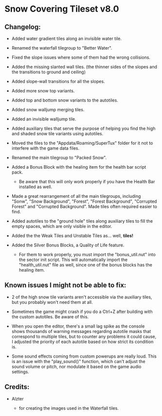 # Snow Covering Tileset v8.0

## Changelog:

* Added water gradient tiles along an invisible water tile.

* Renamed the waterfall tilegroup to "Better Water".

* Fixed the slope issues where some of them had the wrong collisions.

* Added the missing slanted wall tiles. (the thinner sides of the slopes and the transitions to ground and ceiling)

* Added slope-wall transitions for all the slopes.

* Added more snow top variants.

* Added top and bottom snow variants to the autotiles.

* Added snow walljump merging tiles.

* Added an invisible walljump tile.

* Added auxiliary tiles that serve the purpose of helping you find the high and shaded snow tile variants using autotiles.

* Moved the files to the "Appdata/Roaming/SuperTux" folder for it not to interfere with the game data files.

* Renamed the main tilegroup to "Packed Snow".

* Added a Bonus Block with the healing item for the health bar script pack.  
  - Be aware that this will only work properly if you have the Health Bar installed as well.

* Made a great rearrangement of all the main tilegroups, including "Sonw", "Snow Background", "Forest", "Forest Background", "Corrupted Forest" and "Corrupted Background". Made tiles often required easier to find.

* Added autotiles to the "ground hole" tiles along auxiliary tiles to fill the empty spaces, which are only visible in the editor.

* Added the the Weak Tiles and Unstable Tiles as... well, **tiles!**

* Added the Silver Bonus Blocks, a Quality of Life feature.
  - For them to work properly, you must import the "bonus_util.nut" into the sector init script. This will automatically import the "health_util.nut" file as well, since one of the bonus blocks has the healing item.

## Known issues I might not be able to fix:

* 2 of the high snow tile variants aren't accessible via the auxiliary tiles, but you probably won't need them at all.

* Sometimes the game might crash if you do a Ctrl+Z after building with the custom autotiles. Be aware of this.

* When you open the editor, there's a small lag spike as the console shows thousands of warning messages regarding autotile masks that correspond to multiple tiles, but to counter any problems it could cause, I adjusted the priority of each autotile based on how strict its condition is.

* Some sound effects coming from custom powerups are really loud. This is an issue with the "play_sound()" function, which can't adjust the sound volume or pitch, nor modulate it based on the game audio settings.

## Credits:

* Alzter

  - for creating the images used in the Waterfall tiles.


